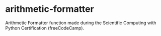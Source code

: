 # arithmetic-formatter
Arithmetic Formatter function made during the Scientific Computing with Python Certification (freeCodeCamp).
